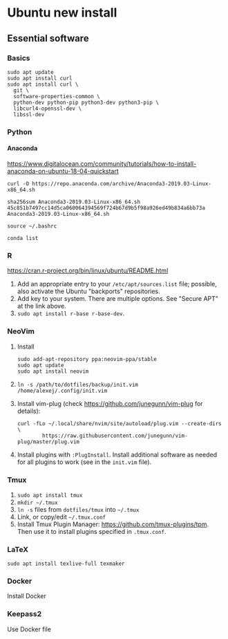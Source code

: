 # Ubuntu new install

## Essential software

### Basics

```
sudo apt update
sudo apt install curl
sudo apt install curl \
  git \
  software-properties-common \
  python-dev python-pip python3-dev python3-pip \
  libcurl4-openssl-dev \
  libssl-dev
```

### Python

#### Anaconda

<https://www.digitalocean.com/community/tutorials/how-to-install-anaconda-on-ubuntu-18-04-quickstart>


```
curl -O https://repo.anaconda.com/archive/Anaconda3-2019.03-Linux-x86_64.sh

sha256sum Anaconda3-2019.03-Linux-x86_64.sh
45c851b7497cc14d5ca060064394569f724b67d9b5f98a926ed49b834a6bb73a  Anaconda3-2019.03-Linux-x86_64.sh

source ~/.bashrc

conda list
```

### R

<https://cran.r-project.org/bin/linux/ubuntu/README.html>

1. Add an appropriate entry to your `/etc/apt/sources.list` file; possible, also activate the Ubuntu "backports" repositories.
2. Add key to your system. There are multiple options. See "Secure APT" at the link above.
3. `sudo apt install r-base r-base-dev`.

### NeoVim

1. Install

	```
	sudo add-apt-repository ppa:neovim-ppa/stable
	sudo apt update
	sudo apt install neovim
	```

2. `ln -s /path/to/dotfiles/backup/init.vim /home/alexej/.config/init.vim`
3. Install vim-plug (check <https://github.com/junegunn/vim-plug> for details):

	```
	curl -fLo ~/.local/share/nvim/site/autoload/plug.vim --create-dirs \
    		https://raw.githubusercontent.com/junegunn/vim-plug/master/plug.vim
	```

4. Install plugins with `:PlugInstall`. Install additional software as needed for all plugins to work (see in the `init.vim` file).

### Tmux

1. `sudo apt install tmux`
2. `mkdir ~/.tmux`
3. `ln -s` files from `dotfiles/tmux` into `~/.tmux`
4. Link, or copy/edit `~/.tmux.conf`
5. Install Tmux Plugin Manager: <https://github.com/tmux-plugins/tpm>. Then use it to install plugins specified in `.tmux.conf`.

### LaTeX

```
sudo apt install texlive-full texmaker
```

### Docker

Install Docker

### Keepass2

Use Docker file

